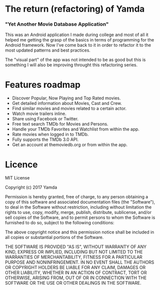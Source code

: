 # The return (refactoring) of Yamda

### "Yet Another Movie Database Application"

This was an Android application I made during college and most of all it helped me getting the grasp of the basics in terms of programming for the Android framework. Now I've come back to it in order to refactor it to the most updated patterns and best practices.

The "visual part" of the app was not intended to be as good but this is something I will also be improving throught this refactoring series.

# Features roadmap

* Discover Popular, Now Playing and Top Rated movies.
* Get detailed information about Movies, Cast and Crew.
* Find similar movies and movies related to a certain actor.
* Watch movie trailers inline.
* Share using Facebook or Twitter.
* Free text search TMDb for Movies and Persons.
* Handle your TMDb Favorites and Watchlist from within the app.
* Rate movies when logged in to TMDb.
* Fully supports the TMDb 3.0 API.
* Get an account at themoviedb.org or from within the app.


# Licence

MIT License

Copyright (c) 2017 Yamda

Permission is hereby granted, free of charge, to any person obtaining a copy
of this software and associated documentation files (the "Software"), to deal
in the Software without restriction, including without limitation the rights
to use, copy, modify, merge, publish, distribute, sublicense, and/or sell
copies of the Software, and to permit persons to whom the Software is
furnished to do so, subject to the following conditions:

The above copyright notice and this permission notice shall be included in all
copies or substantial portions of the Software.

THE SOFTWARE IS PROVIDED "AS IS", WITHOUT WARRANTY OF ANY KIND, EXPRESS OR
IMPLIED, INCLUDING BUT NOT LIMITED TO THE WARRANTIES OF MERCHANTABILITY,
FITNESS FOR A PARTICULAR PURPOSE AND NONINFRINGEMENT. IN NO EVENT SHALL THE
AUTHORS OR COPYRIGHT HOLDERS BE LIABLE FOR ANY CLAIM, DAMAGES OR OTHER
LIABILITY, WHETHER IN AN ACTION OF CONTRACT, TORT OR OTHERWISE, ARISING FROM,
OUT OF OR IN CONNECTION WITH THE SOFTWARE OR THE USE OR OTHER DEALINGS IN THE
SOFTWARE.
